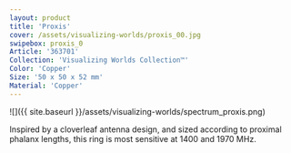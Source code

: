 ```yaml
---
layout: product
title: 'Proxis'
cover: /assets/visualizing-worlds/proxis_00.jpg
swipebox: proxis_0
Article: '363701'
Collection: 'Visualizing Worlds Collection™'
Color: 'Copper'
Size: '50 x 50 x 52 mm'
Material: 'Copper'
---
```

![]({{ site.baseurl }}/assets/visualizing-worlds/spectrum_proxis.png)

Inspired by a cloverleaf antenna design, and sized according to proximal phalanx lengths, this ring is most sensitive at 1400 and 1970 MHz.
